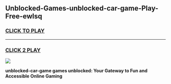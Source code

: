 
## Unblocked-Games-unblocked-car-game-Play-Free-ewlsq
<h3>
<a href="https://premium76.site?title=unblocked-car-game&ref=23A">CLICK TO PLAY</a></h3>
<hr>

<h3>
<a href="https://premium76.site?title=unblocked-car-game&ref=23A">CLICK 2 PLAY</a>
  
</h3>

<a href="https://premium76.site?title=unblocked-car-game&ref=23A"><img src="https://clearcache.store/games.png"></a>


**unblocked-car-game games unblocked: Your Gateway to Fun and Accessible Online Gaming**
